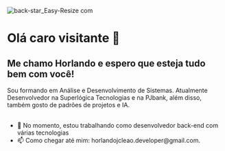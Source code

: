 ![back-star_Easy-Resize com](https://github.com/Horlando-Leao/Horlando-Leao/assets/52044729/711fefe6-5b22-4e00-b620-a38cc2343fc4)



<!DOCTYPE html>
<html>
<head>
<meta charset="UTF-8"/>
<link href='https://stackpath.bootstrapcdn.com/bootstrap/4.1.1/css/bootstrap.min.css' rel='stylesheet' integrity='sha384-WskhaSGFgHYWDcbwN70/dfYBj47jz9qbsMId/iRN3ewGhXQFZCSftd1LZCfmhktB' crossorigin='anonymous' />
<link href="https://cdn.jsdelivr.net/npm/bootstrap@5.0.2/dist/css/bootstrap.min.css" rel="stylesheet" integrity="sha384-EVSTQN3/azprG1Anm3QDgpJLIm9Nao0Yz1ztcQTwFspd3yD65VohhpuuCOmLASjC" crossorigin="anonymous">
</head>
<body>
  <div class="container">
    <h1 class="text-primary">
      Olá caro visitante 👋
    </h1> 
    <h2 class="text-primary">
      Me chamo Horlando e espero que esteja tudo bem com você!
    </h2>
    <div class="text-info minha-descricao">
      Sou formando em Análise e Desenvolvimento de Sistemas. Atualmente Desenvolvedor na Superlógica Tecnologias e na PJbank, além disso, também gosto de padrões de projetos e IA.<br/><br/>
    </div>
    <div class="text-info curiosity">
      <ul>
        <li>🔭 No momento, estou trabalhando como desenvolvedor back-end com várias tecnologias</li>
        <li>📫 Como chegar até mim: horlandojcleao.developer@gmail.com.</li>
    </div>
      
   <div>
    
  </body>
</html>
